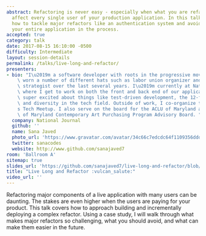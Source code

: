 ```yaml
---
abstract: Refactoring is never easy - especially when what you are refactoring will
  affect every single user of your production application. In this talk, I'll discuss
  how to tackle major refactors like an authentication system and avoid rebuilding
  your entire application in the process.
accepted: true
category: talk
date: 2017-08-15 16:10:00 -0500
difficulty: Intermediate
layout: session-details
permalink: /talks/live-long-and-refactor/
presenters:
- bio: "I\u2019m a software developer with roots in the progressive movement and have\
    \ worn a number of different hats such as labor union organizer and digital media\
    \ strategist over the last several years. I\u2019m currently at National Journal,\
    \ where I get to work on both the front and back end of our applications. I get\
    \ super excited about things like test-driven development, the 12-factor app methodology,\
    \ and diversity in the tech field. Outside of work, I co-organize the Prince George\u2019\
    s Tech Meetup. I also serve on the board for the ACLU of Maryland and the University\
    \ of Maryland Contemporary Art Purchasing Program Advisory Board. "
  company: National Journal
  github: ''
  name: Sana Javed
  photo_url: 'https://www.gravatar.com/avatar/34c66c7edcdc64f1109356dddbd0c828?s=400'
  twitter: sanacodes
  website: http://www.github.com/sanajaved7
room: 'Ballroom A'
sitemap: true
slides_url: 'https://github.com/sanajaved7/live-long-and-refactor/blob/master/Live%20Long%20and%20Refactor%20-%20DjangoCon%202017.pdf'
title: "Live Long and Refactor :vulcan_salute:"
video_url: ''
---
```


Refactoring major components of a live application with many users can be daunting. The stakes are even higher when the users are paying for your product. This talk covers how to approach building and incrementally deploying a complex refactor. Using a case study, I will walk through what makes major refactors so challenging, what you should avoid, and what can make them easier in the future.
